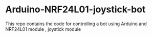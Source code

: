 # Arduino-NRF24L01-joystick-bot
This repo contains the code for controlling a bot using Arduino and NRF24L01 module , joystick module  
